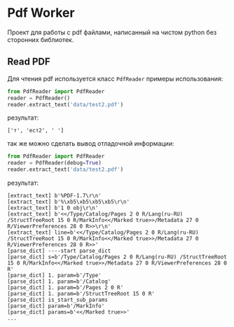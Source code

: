 # Pdf Worker

Проект для работы с pdf файлами, написанный на чистом python без сторонних библиотек.


## Read PDF
Для чтения pdf используется класс `PdfReader`
примеры использования:

```python
from PdfReader import PdfReader
reader = PdfReader()
reader.extract_text('data/test2.pdf')

```
результат:
```
['т', 'ест2', ' ']
```

так же можно сделать вывод отладочной информации:
```python
from PdfReader import PdfReader
reader = PdfReader(debug=True)
reader.extract_text('data/test2.pdf')

```
результат:
```
[extract_text] b'%PDF-1.7\r\n'
[extract_text] b'%\xb5\xb5\xb5\xb5\r\n'
[extract_text] b'1 0 obj\r\n'
[extract_text] b'<</Type/Catalog/Pages 2 0 R/Lang(ru-RU) /StructTreeRoot 15 0 R/MarkInfo<</Marked true>>/Metadata 27 0 R/ViewerPreferences 28 0 R>>\r\n'
[extract_text] line=b'<</Type/Catalog/Pages 2 0 R/Lang(ru-RU) /StructTreeRoot 15 0 R/MarkInfo<</Marked true>>/Metadata 27 0 R/ViewerPreferences 28 0 R>>'
[parse_dict] ----start parse_dict
[parse_dict] s=b'/Type/Catalog/Pages 2 0 R/Lang(ru-RU) /StructTreeRoot 15 0 R/MarkInfo<</Marked true>>/Metadata 27 0 R/ViewerPreferences 28 0 R'
[parse_dict] 1. param=b'/Type'
[parse_dict] 1. param=b'/Catalog'
[parse_dict] 1. param=b'/Pages 2 0 R'
[parse_dict] 1. param=b'/StructTreeRoot 15 0 R'
[parse_dict] is_start_sub_params
[parse_dict] param=b'/MarkInfo'
[parse_dict] params=b'<</Marked true>>'
...
```
